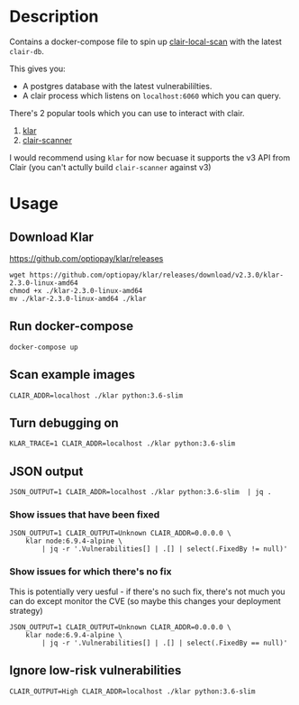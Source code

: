 # Description

Contains a docker-compose file to spin up [clair-local-scan](https://github.com/arminc/clair-local-scan) with the latest `clair-db`.

This gives you:
- A postgres database with the latest vulnerabililties.
- A clair process which listens on `localhost:6060` which you can query.

There's 2 popular tools which you can use to interact with clair.

1. [klar](https://github.com/optiopay/klar)
2. [clair-scanner](https://github.com/arminc/clair-scanner)

I would recommend using `klar` for now becuase it supports the v3 API from Clair (you can't actully build `clair-scanner` against v3) 

# Usage

## Download Klar

https://github.com/optiopay/klar/releases

```
wget https://github.com/optiopay/klar/releases/download/v2.3.0/klar-2.3.0-linux-amd64
chmod +x ./klar-2.3.0-linux-amd64
mv ./klar-2.3.0-linux-amd64 ./klar
```

## Run docker-compose 
```
docker-compose up
```

## Scan example images

```
CLAIR_ADDR=localhost ./klar python:3.6-slim 
```

## Turn debugging on
```
KLAR_TRACE=1 CLAIR_ADDR=localhost ./klar python:3.6-slim
```

## JSON output
```
JSON_OUTPUT=1 CLAIR_ADDR=localhost ./klar python:3.6-slim  | jq . 
```

### Show issues that have been fixed
```
JSON_OUTPUT=1 CLAIR_OUTPUT=Unknown CLAIR_ADDR=0.0.0.0 \
    klar node:6.9.4-alpine \
        | jq -r '.Vulnerabilities[] | .[] | select(.FixedBy != null)'
```

### Show issues for which there's no fix

This is potentially very uesful - if there's no such fix, there's not much you can do except monitor the CVE (so maybe this changes your deployment strategy)
```
JSON_OUTPUT=1 CLAIR_OUTPUT=Unknown CLAIR_ADDR=0.0.0.0 \
    klar node:6.9.4-alpine \
        | jq -r '.Vulnerabilities[] | .[] | select(.FixedBy == null)'
```

## Ignore low-risk vulnerabilities
```
CLAIR_OUTPUT=High CLAIR_ADDR=localhost ./klar python:3.6-slim
```
